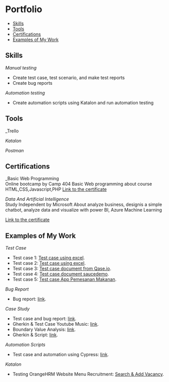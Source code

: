 # Portfolio
- [Skills](#skills)
- [Tools](#tools)
- [Certifications](#certifications)
- [Examples of My Work](#examples-of-my-work)

## Skills

_Manual testing_
  * Create test case, test scenario, and make test reports
  * Create bug reports

_Automation testing_
  * Create automation scripts using Katalon and run automation testing

## Tools

_Trello
  
_Katalon_

_Postman_

## Certifications

_Basic Web Programming   
Online bootcamp by Camp 404 
Basic Web programming  about course HTML,CSS,Javascript,PHP
[Link to the certificate](https://drive.google.com/file/d/1IcwtVyg5Q-C4wtDG5C-lRPussetpQkpo/view?usp=drive_link)

_Data And Artificial Intelligence_  
Study Independent by Microsoft 
About analyze business, designis a simple chatbot, analyze data and visualize with power BI, Azure Machine Learning

[Link to the certificate](https://drive.google.com/drive/search?q=sertif)


## Examples of My Work
_Test Case_  
  * Test case 1: [Test case using excel](https://docs.google.com/spreadsheets/d/1ELczcsqpujvpZkXTb3EoDtvJg0XxstCw/edit?usp=share_link&ouid=103318968433682744563&rtpof=true&sd=true).
  * Test case 2: [Test case using excel](https://docs.google.com/spreadsheets/d/1mzIVF4M2x1Sm6jB551cSLkPPd__0cp04/edit?usp=sharing&ouid=103318968433682744563&rtpof=true&sd=true).
  * Test case 3: [Test case document from Qase.io](https://drive.google.com/file/d/1WobfhhY89JK028cHojsnkH0LF9_vF5hw/view?usp=share_link).
  * Test case 4: [Test case document saucedemo](https://docs.google.com/spreadsheets/d/192fror7FYx53cE7ZoBfEwMUWvwFbfuMz8zZg9hTjlRY/edit?usp=sharing).
  * Test case 5: [Test case App Pemesanan Makanan](https://docs.google.com/spreadsheets/d/1NPezk1Gr7IPkS1bn8PlMcsVlBuGeiIR_3t-doKjQg7Q/edit?usp=share_link).

_Bug Report_
  * Bug report: [link](https://docs.google.com/document/d/1VTZvPi3y2iHbRCd1225vhL0GkiXFqia6JCtD4qruEcc/edit?usp=share_link).

_Case Study_  
  * Test case and bug report: [link](https://drive.google.com/file/d/18KoqVH-dMZFcHRPHPAQCIU_iDqFAZP3n/view?usp=share_link).
  * Gherkin & Test Case Youtube Music: [link](https://docs.google.com/spreadsheets/d/120G1RUI-Sn2VsZfy64B-M7LrwkuUaCcJAb76Y7x9_U4/edit?usp=sharing).
  * Boundary Value Analysis: [link](https://docs.google.com/spreadsheets/d/1hZGJWzcQD7vmIQpXnTR6JCoIYvaGTlLqj6Bc8PCN-X8/edit?usp=sharing).
  * Gherkin & Script: [link](https://docs.google.com/document/d/1yhxxfmb9KT1TtS41K9AwJ6y6He0DfW4DIpiOlr_cbvs/edit?usp=sharing).
  
 _Automation Scripts_
 * Test case and automation using Cypress: [link](https://drive.google.com/file/d/1n80ISEsZO0v_vJpk5lI-VUoMjsxe-pwr/view?usp=sharing).

_Katalon_
 * Testing OrangeHRM Website Menu Recruitment: [Search & Add Vacancy](https://drive.google.com/file/d/1hyuNgSG09PK1dQcaddKeuKcjQk97eNwo/view?usp=sharing).

